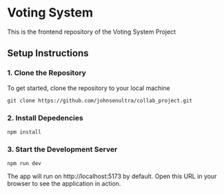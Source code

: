 # Voting System
This is the frontend repository of the Voting System Project

## Setup Instructions
### 1. Clone the Repository
To get started, clone the repository to your local machine
```
git clone https://github.com/johnsenultra/collab_project.git
```
### 2. Install Depedencies
```
npm install
```
### 3. Start the Development Server
```
npm run dev
```
The app will run on http://localhost:5173 by default. Open this URL in your browser to see the application in action.